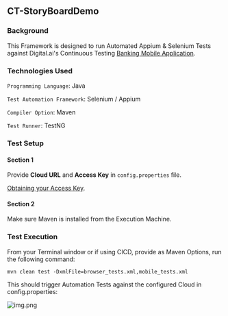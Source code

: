 ## CT-StoryBoardDemo

### Background

This Framework is designed to run Automated Appium & Selenium Tests against Digital.ai's Continuous Testing [Banking Mobile Application](https://demo-bank.ct.digital.ai/login).

### Technologies Used

```Programming Language```: Java

```Test Automation Framework```: Selenium / Appium

```Compiler Option```: Maven

```Test Runner```: TestNG

### Test Setup

#### Section 1

Provide **Cloud URL** and **Access Key** in ```config.properties``` file.

[Obtaining your Access Key](https://docs.digital.ai/bundle/TE/page/obtaining_access_key.html).

#### Section 2

Make sure Maven is installed from the Execution Machine.

### Test Execution

From your Terminal window or if using CICD, provide as Maven Options, run the following command:

```mvn clean test -DxmlFile=browser_tests.xml,mobile_tests.xml```

This should trigger Automation Tests against the configured Cloud in config.properties:

![img.png](images/test_execution.png)
